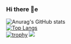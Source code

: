 ### Hi there 👋e

![Anurag's GitHub stats](https://github-readme-stats.vercel.app/api?username=Raskc&show_icons=true&theme=radical)                                                                
[![Top Langs](https://github-readme-stats.vercel.app/api/top-langs/?username=Raskc&theme=radical)](https://github.com/anuraghazra/github-readme-stats)                             
[![trophy](https://github-profile-trophy.vercel.app/?username=Raskc&theme=radical&title=Commits)](https://github.com/ryo-ma/github-profile-trophy) 
![](https://komarev.com/ghpvc/?username=Raskc&color=green)
